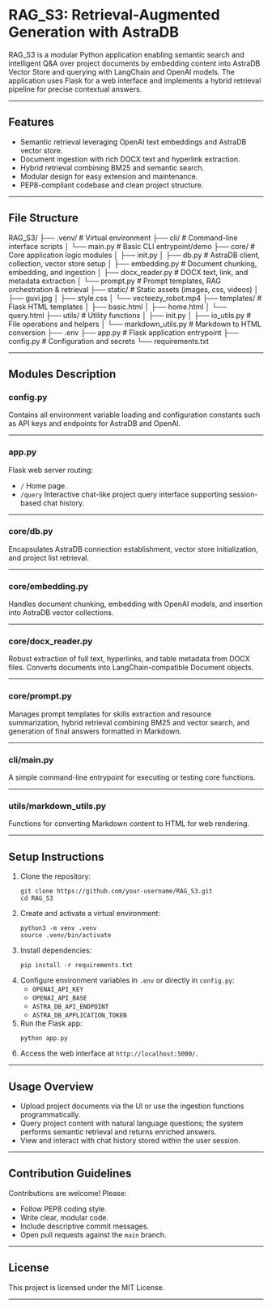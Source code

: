 # RAG_S3: Retrieval-Augmented Generation with AstraDB

RAG_S3 is a modular Python application enabling semantic search and intelligent Q&A over project documents by embedding content into AstraDB Vector Store and querying with LangChain and OpenAI models. The application uses Flask for a web interface and implements a hybrid retrieval pipeline for precise contextual answers.

---

## Features

- Semantic retrieval leveraging OpenAI text embeddings and AstraDB vector store.
- Document ingestion with rich DOCX text and hyperlink extraction.
- Hybrid retrieval combining BM25 and semantic search.
- Modular design for easy extension and maintenance.
- PEP8-compliant codebase and clean project structure.

---

## File Structure

RAG_S3/
├── .venv/ # Virtual environment
├── cli/ # Command-line interface scripts
│   └── main.py # Basic CLI entrypoint/demo
├── core/ # Core application logic modules
│   ├── init.py
│   ├── db.py # AstraDB client, collection, vector store setup
│   ├── embedding.py # Document chunking, embedding, and ingestion
│   ├── docx_reader.py # DOCX text, link, and metadata extraction
│   └── prompt.py # Prompt templates, RAG orchestration & retrieval
├── static/ # Static assets (images, css, videos)
│   ├── guvi.jpg
│   ├── style.css
│   └── vecteezy_robot.mp4
├── templates/ # Flask HTML templates
│   ├── basic.html
│   ├── home.html
│   └── query.html
├── utils/ # Utility functions
│   ├── init.py
│   ├── io_utils.py # File operations and helpers
│   └── markdown_utils.py # Markdown to HTML conversion
├── .env
├── app.py # Flask application entrypoint
├── config.py # Configuration and secrets
└── requirements.txt

---

## Modules Description

### config.py
Contains all environment variable loading and configuration constants such as API keys and endpoints for AstraDB and OpenAI.

---

### app.py
Flask web server routing:
- `/` Home page.
- `/query` Interactive chat-like project query interface supporting session-based chat history.

---

### core/db.py
Encapsulates AstraDB connection establishment, vector store initialization, and project list retrieval.

---

### core/embedding.py
Handles document chunking, embedding with OpenAI models, and insertion into AstraDB vector collections.

---

### core/docx_reader.py
Robust extraction of full text, hyperlinks, and table metadata from DOCX files. Converts documents into LangChain-compatible Document objects.

---

### core/prompt.py
Manages prompt templates for skills extraction and resource summarization, hybrid retrieval combining BM25 and vector search, and generation of final answers formatted in Markdown.

---

### cli/main.py
A simple command-line entrypoint for executing or testing core functions.

---

### utils/markdown_utils.py
Functions for converting Markdown content to HTML for web rendering.

---

## Setup Instructions

1. Clone the repository:
    ```
    git clone https://github.com/your-username/RAG_S3.git
    cd RAG_S3
    ```
2. Create and activate a virtual environment:
    ```
    python3 -m venv .venv
    source .venv/bin/activate
    ```
3. Install dependencies:
    ```
    pip install -r requirements.txt
    ```
4. Configure environment variables in `.env` or directly in `config.py`:
    - `OPENAI_API_KEY`
    - `OPENAI_API_BASE`
    - `ASTRA_DB_API_ENDPOINT`
    - `ASTRA_DB_APPLICATION_TOKEN`
5. Run the Flask app:
    ```
    python app.py
    ```
6. Access the web interface at `http://localhost:5000/`.

---

## Usage Overview

- Upload project documents via the UI or use the ingestion functions programmatically.
- Query project content with natural language questions; the system performs semantic retrieval and returns enriched answers.
- View and interact with chat history stored within the user session.

---

## Contribution Guidelines

Contributions are welcome! Please:

- Follow PEP8 coding style.
- Write clear, modular code.
- Include descriptive commit messages.
- Open pull requests against the `main` branch.

---

## License

This project is licensed under the MIT License.

---